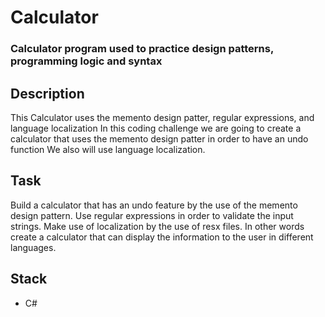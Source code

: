 # Calculator

### Calculator program used to practice design patterns, programming logic and syntax

## Description
This Calculator uses the memento design patter, regular expressions, and language localization
In this coding challenge we are going to create a calculator that uses the memento design patter in order to have an undo function
We also will use language localization. 

## Task
Build a calculator that has an undo feature by the use of the memento design pattern. Use regular expressions in order to validate the input strings. 
Make use of localization by the use of resx files. In other words create a calculator that can display the information to the user in different languages. 

## Stack
- C# 